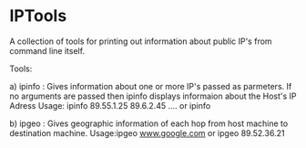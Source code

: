 # IPTools
A collection of tools  for printing out information  about public IP's from command line itself.

Tools:

a) ipinfo : Gives information about one or more IP's passed as parmeters. If no arguments are passed then  ipinfo displays informaion about the Host's IP Adress
Usage: ipinfo 89.55.1.25 89.6.2.45 .... or ipinfo

b) ipgeo : Gives geographic information of each  hop from host machine to destination machine.                           Usage:ipgeo www.google.com   or ipgeo 89.52.36.21       
